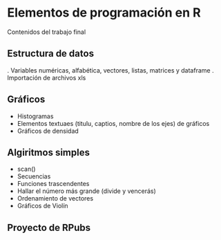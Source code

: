 
# Elementos de programación en R
Contenidos del trabajo final
## Estructura de datos
. Variables numéricas, alfabética, vectores, listas, matrices y dataframe
. Importación de archivos xls

## Gráficos
* Histogramas
* Elementos textuaes (titulu, captios, nombre de los ejes) de gráficos
* Gráficos de densidad

## Algiritmos simples

* scan()
* Secuencias
* Funciones trascendentes
* Hallar el número más grande (divide y vencerás)
* Ordenamiento de vectores
* Gráficos de Violín

## Proyecto de RPubs

